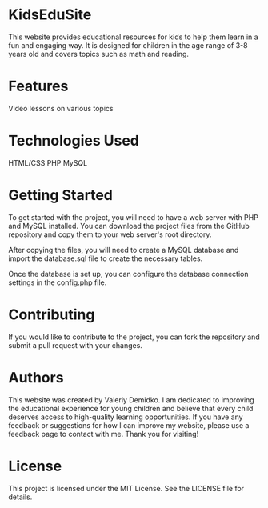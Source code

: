 # KidsEduSite
This website provides educational resources for kids to help them learn in a fun and engaging way. It is designed for children in the age range of 3-8 years old and covers topics such as math and reading.

# Features
Video lessons on various topics

# Technologies Used
HTML/CSS
PHP
MySQL

# Getting Started
To get started with the project, you will need to have a web server with PHP and MySQL installed. You can download the project files from the GitHub repository and copy them to your web server's root directory.

After copying the files, you will need to create a MySQL database and import the database.sql file to create the necessary tables.

Once the database is set up, you can configure the database connection settings in the config.php file.

# Contributing
If you would like to contribute to the project, you can fork the repository and submit a pull request with your changes.

# Authors
This website was created by Valeriy Demidko.
I am dedicated to improving the educational experience for young children and believe that every child deserves access to high-quality learning opportunities. If you have any feedback or suggestions for how I can improve my website, please use a feedback page to contact with me. Thank you for visiting!

# License
This project is licensed under the MIT License. See the LICENSE file for details.
